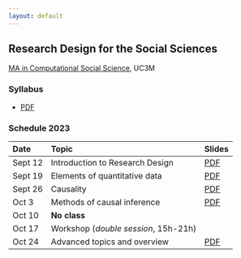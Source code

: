 ```yaml
---
layout: default
---
```


## Research Design for the Social Sciences

[MA in Computational Social Science](https://www.uc3m.es/master/computational-social-science), UC3M

### Syllabus

- [PDF](https://github.com/franvillamil/syllabi/blob/master/current/syllabus_research_design.pdf)

### Schedule 2023

| Date        | Topic                                   | Slides |
| :---        | :---                                    | :---   |
| Sept 12 | Introduction to Research Design | [PDF](https://nbviewer.org/github/franvillamil/res_design/blob/master/slides/1_introduction/introduction.pdf) |
| Sept 19 | Elements of quantitative data | [PDF](https://nbviewer.org/github/franvillamil/res_design/blob/master/slides/2_basics_quantitative_data/basics_quant_data.pdf) |
| Sept 26 | Causality | [PDF](https://nbviewer.org/github/franvillamil/res_design/blob/master/slides/3_causality/causality.pdf) |
| Oct 3   | Methods of causal inference | [PDF](https://nbviewer.org/github/franvillamil/res_design/blob/master/slides/4_causal_inference_methods/causal_inference.pdf) |
| Oct 10  | **No class** | |
| Oct 17  | Workshop (*double session*, 15h-21h) | |
| Oct 24  | Advanced topics and overview | [PDF](https://nbviewer.org/github/franvillamil/res_design/blob/master/slides/5_advanced_topics/advanced.pdf) |
